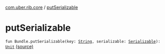 [com.uber.rib.core](index.md) / [putSerializable](./put-serializable.md)

# putSerializable

`fun Bundle.putSerializable(key: `[`String`](https://kotlinlang.org/api/latest/jvm/stdlib/kotlin/-string/index.html)`, serializable: `[`Serializable`](https://developer.android.com/reference/java/io/Serializable.html)`): `[`Unit`](https://kotlinlang.org/api/latest/jvm/stdlib/kotlin/-unit/index.html) [(source)](https://github.com/asvid/GdzieTaBiedra/tree/master/app/src/main/java/com/uber/rib/core/RibExtensions.kt#L7)
